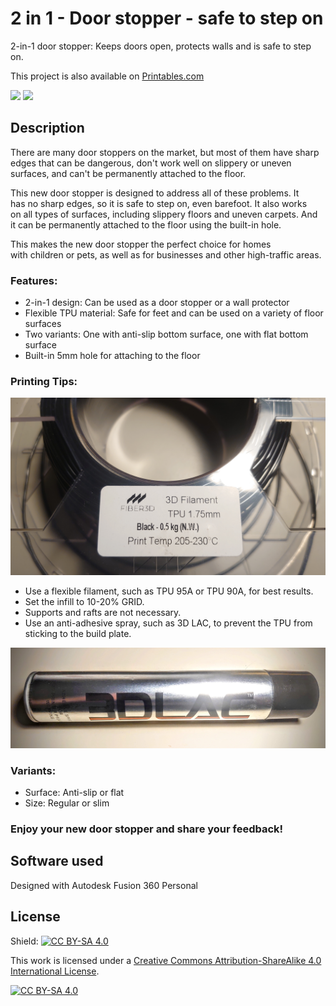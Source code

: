 # 2 in 1 - Door stopper - safe to step on

2-in-1 door stopper: Keeps doors open, protects walls and is safe to step on.

This project is also available on [Printables.com](https://www.printables.com/model/630588-2-in-1-door-stopper-safe-to-step-on)

![](https://github.com/ceskytunak/3dprint/blob/main/door-stopper/assets/DSC_3352.jpg)
![](https://github.com/ceskytunak/3dprint/blob/main/door-stopper/assets/DSC_3354.jpg)


## Description

There are many door stoppers on the market, but most of them have sharp edges that can be dangerous, don't work well on slippery or uneven surfaces, and can't be permanently attached to the floor.

This new door stopper is designed to address all of these problems. It has no sharp edges, so it is safe to step on, even barefoot. It also works on all types of surfaces, including slippery floors and uneven carpets. And it can be permanently attached to the floor using the built-in hole.

This makes the new door stopper the perfect choice for homes with children or pets, as well as for businesses and other high-traffic areas.

### Features:

-   2-in-1 design: Can be used as a door stopper or a wall protector
-   Flexible TPU material: Safe for feet and can be used on a variety of floor surfaces
-   Two variants: One with anti-slip bottom surface, one with flat bottom surface
-   Built-in 5mm hole for attaching to the floor

### Printing Tips:

![](https://github.com/ceskytunak/3dprint/blob/main/door-stopper/assets/DSC_3351.jpg)

-   Use a flexible filament, such as TPU 95A or TPU 90A, for best results.
-   Set the infill to 10-20% GRID.
-   Supports and rafts are not necessary.
-   Use an anti-adhesive spray, such as 3D LAC, to prevent the TPU from sticking to the build plate.

![](https://github.com/ceskytunak/3dprint/blob/main/door-stopper/assets/DSC_3363.jpg)

### Variants:

-   Surface: Anti-slip or flat
-   Size: Regular or slim

### Enjoy your new door stopper and share your feedback!

## Software used

Designed with Autodesk Fusion 360 Personal

## License

Shield: [![CC BY-SA 4.0][cc-by-sa-shield]][cc-by-sa]

This work is licensed under a
[Creative Commons Attribution-ShareAlike 4.0 International License][cc-by-sa].

[![CC BY-SA 4.0][cc-by-sa-image]][cc-by-sa]

[cc-by-sa]: http://creativecommons.org/licenses/by-sa/4.0/
[cc-by-sa-image]: https://licensebuttons.net/l/by-sa/4.0/88x31.png
[cc-by-sa-shield]: https://img.shields.io/badge/License-CC%20BY--SA%204.0-lightgrey.svg